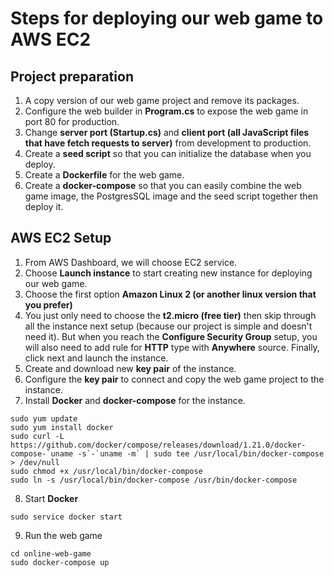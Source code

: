 # Steps for deploying our web game to AWS EC2

## Project preparation

1. A copy version of our web game project and remove its packages.
2. Configure the web builder in **Program.cs** to expose the web game in port 80 for production.
3. Change **server port (Startup.cs)** and **client port (all JavaScript files that have fetch requests to server)** from development to production.
4. Create a **seed script** so that you can initialize the database when you deploy.
5. Create a **Dockerfile** for the web game.
6. Create a **docker-compose** so that you can easily combine the web game image, the PostgresSQL image and the seed script together then deploy it.

## AWS EC2 Setup

1. From AWS Dashboard, we will choose EC2 service.
2. Choose **Launch instance** to start creating new instance for deploying our web game.
3. Choose the first option **Amazon Linux 2 (or another linux version that you prefer)**
4. You just only need to choose the **t2.micro (free tier)** then skip through all the instance next setup (because our project is simple and doesn't need it). But when you reach the **Configure Security Group** setup, you will also need to add rule for **HTTP** type with **Anywhere** source. Finally, click next and launch the instance.
5. Create and download new **key pair** of the instance.
6. Configure the **key pair** to connect and copy the web game project to the instance.
7. Install **Docker** and **docker-compose** for the instance.

```
sudo yum update
sudo yum install docker
sudo curl -L https://github.com/docker/compose/releases/download/1.21.0/docker-compose-`uname -s`-`uname -m` | sudo tee /usr/local/bin/docker-compose > /dev/null
sudo chmod +x /usr/local/bin/docker-compose
sudo ln -s /usr/local/bin/docker-compose /usr/bin/docker-compose
```

8. Start **Docker**

```
sudo service docker start
```

9. Run the web game

```
cd online-web-game
sudo docker-compose up
```
